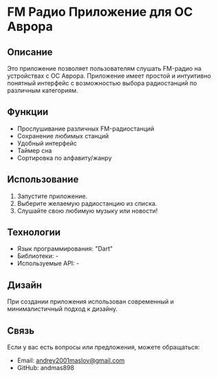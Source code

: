 # FM Радио Приложение для ОС Аврора

## Описание

Это приложение позволяет пользователям слушать FM-радио на устройствах с ОС Аврора. Приложение имеет простой и интуитивно понятный интерфейс с возможностью выбора радиостанций по различным категориям.

## Функции

- Прослушивание различных FM-радиостанций
- Сохранение любимых станций
- Удобный интерфейс
- Таймер сна
- Сортировка по алфавиту/жанру


## Использование

1. Запустите приложение.
2. Выберите желаемую радиостанцию из списка.
3. Слушайте свою любимую музыку или новости!

## Технологии

- Язык программирования: "Dart"
- Библиотеки: -
- Используемые API: -

## Дизайн

При создании приложения использован современный и минималистичный подход к дизайну. 

## Связь

Если у вас есть вопросы или предложения, можете обращаться:
- Email: andrey2001maslov@gmail.com
- GitHub: andmas898


    
